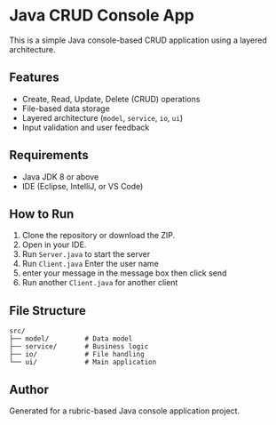 
# Java CRUD Console App

This is a simple Java console-based CRUD application using a layered architecture.

## Features
- Create, Read, Update, Delete (CRUD) operations
- File-based data storage
- Layered architecture (`model`, `service`, `io`, `ui`)
- Input validation and user feedback

## Requirements
- Java JDK 8 or above
- IDE (Eclipse, IntelliJ, or VS Code)

## How to Run
1. Clone the repository or download the ZIP.
2. Open in your IDE.
3. Run `Server.java` to start the server
4. Run `Client.java` Enter the user name
5. enter your message in the message box then click send
6. Run another `Client.java` for another client 

## File Structure
```
src/
├── model/         # Data model
├── service/       # Business logic
├── io/            # File handling
└── ui/            # Main application
```

## Author
Generated for a rubric-based Java console application project.
